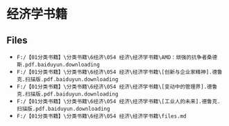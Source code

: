 # 经济学书籍

## Files

- `F:/【01分类书籍】\分类书籍\6经济\054 经济\经济学书籍\AMD：顽强的抗争者桑德斯.pdf.baiduyun.downloading`
- `F:/【01分类书籍】\分类书籍\6经济\054 经济\经济学书籍\[创新与企业家精神].德鲁克.扫描版.pdf.baiduyun.downloading`
- `F:/【01分类书籍】\分类书籍\6经济\054 经济\经济学书籍\[变动中的管理界].德鲁克.扫描版.pdf.baiduyun.downloading`
- `F:/【01分类书籍】\分类书籍\6经济\054 经济\经济学书籍\[工业人的未来].德鲁克.扫描版.pdf.baiduyun.downloading`
- `F:/【01分类书籍】\分类书籍\6经济\054 经济\经济学书籍\files.md`
